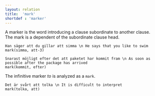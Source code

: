 ```yaml
---
layout: relation
title:  'mark'
shortdef : 'marker'
---
```


A marker is the word introducing a clause subordinate to another clause. The mark is a dependent of the subordinate clause head. 

~~~ sdparse
Han säger att du gillar att simma \n He says that you like to swim
mark(simma, att-3)
~~~

~~~ sdparse
Snarast möjligt efter det att paketet har kommit fram \n As soon as possible after the package has arrived
mark(kommit, efter)
~~~

The infinitive marker *to* is analyzed as a `mark`.

~~~ sdparse
Det är svårt att tolka \n It is difficult to interpret
mark(tolka, att)
~~~
